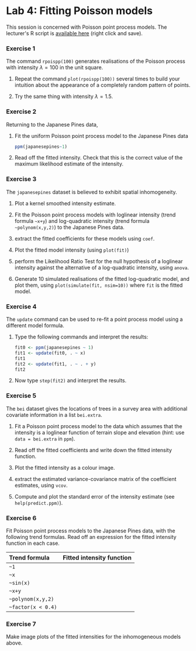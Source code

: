 Lab 4: Fitting Poisson models
================

This session is concerned with Poisson point process models.
The lecturer's R script is [available here](https://raw.githubusercontent.com/spatstat/testWorkshop/master/Scripts/script04.R) (right click and save).

### Exercise 1

The command `rpoispp(100)` generates realisations of the Poisson process with intensity *λ* = 100 in the unit square.

1.  Repeat the command `plot(rpoispp(100))` several times to build your intuition about the appearance of a completely random pattern of points.

2.  Try the same thing with intensity *λ* = 1.5.

### Exercise 2

Returning to the Japanese Pines data,

1.  Fit the uniform Poisson point process model to the Japanese Pines data

    ``` r
    ppm(japanesepines~1)
    ```

2.  Read off the fitted intensity. Check that this is the correct value of the maximum likelihood estimate of the intensity.

### Exercise 3

The `japanesepines` dataset is believed to exhibit spatial inhomogeneity.

1.  Plot a kernel smoothed intensity estimate.

2.  Fit the Poisson point process models with loglinear intensity (trend formula `~x+y`) and log-quadratic intensity (trend formula `~polynom(x,y,2)`) to the Japanese Pines data.

3.  extract the fitted coefficients for these models using `coef`.

4.  Plot the fitted model intensity (using `plot(fit)`)

5.  perform the Likelihood Ratio Test for the null hypothesis of a loglinear intensity against the alternative of a log-quadratic intensity, using `anova`.

6.  Generate 10 simulated realisations of the fitted log-quadratic model, and plot them, using `plot(simulate(fit, nsim=10))` where `fit` is the fitted model.

### Exercise 4

The `update` command can be used to re-fit a point process model using a different model formula.

1.  Type the following commands and interpret the results:

    ``` r
    fit0 <- ppm(japanesepines ~ 1)
    fit1 <- update(fit0, . ~ x)
    fit1
    fit2 <- update(fit1, . ~ . + y)
    fit2
    ```

2.  Now type `step(fit2)` and interpret the results.

### Exercise 5

The `bei` dataset gives the locations of trees in a survey area with additional covariate information in a list `bei.extra`.

1.  Fit a Poisson point process model to the data which assumes that the intensity is a loglinear function of terrain slope and elevation (hint: use `data = bei.extra` in `ppm`).

2.  Read off the fitted coefficients and write down the fitted intensity function.

3.  Plot the fitted intensity as a colour image.

4.  extract the estimated variance-covariance matrix of the coefficient estimates, using `vcov`.

5.  Compute and plot the standard error of the intensity estimate (see `help(predict.ppm)`).

### Exercise 6

Fit Poisson point process models to the Japanese Pines data, with the following trend formulas. Read off an expression for the fitted intensity function in each case.

| Trend formula      | Fitted intensity function |
|:-------------------|:--------------------------|
| `~1`               |                           |
| `~x`               |                           |
| `~sin(x)`          |                           |
| `~x+y`             |                           |
| `~polynom(x,y,2)`  |                           |
| `~factor(x < 0.4)` |                           |

### Exercise 7

Make image plots of the fitted intensities for the inhomogeneous models above.
